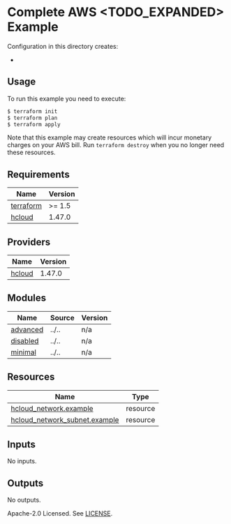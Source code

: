 # Complete AWS <TODO_EXPANDED> Example

Configuration in this directory creates:

- <XXX>

## Usage

To run this example you need to execute:

```bash
$ terraform init
$ terraform plan
$ terraform apply
```

Note that this example may create resources which will incur monetary charges on your AWS bill. Run `terraform destroy` when you no longer need these resources.

<!-- BEGINNING OF PRE-COMMIT-TERRAFORM DOCS HOOK -->
## Requirements

| Name | Version |
|------|---------|
| <a name="requirement_terraform"></a> [terraform](#requirement\_terraform) | >= 1.5 |
| <a name="requirement_hcloud"></a> [hcloud](#requirement\_hcloud) | 1.47.0 |

## Providers

| Name | Version |
|------|---------|
| <a name="provider_hcloud"></a> [hcloud](#provider\_hcloud) | 1.47.0 |

## Modules

| Name | Source | Version |
|------|--------|---------|
| <a name="module_advanced"></a> [advanced](#module\_advanced) | ../.. | n/a |
| <a name="module_disabled"></a> [disabled](#module\_disabled) | ../.. | n/a |
| <a name="module_minimal"></a> [minimal](#module\_minimal) | ../.. | n/a |

## Resources

| Name | Type |
|------|------|
| [hcloud_network.example](https://registry.terraform.io/providers/hetznercloud/hcloud/1.47.0/docs/resources/network) | resource |
| [hcloud_network_subnet.example](https://registry.terraform.io/providers/hetznercloud/hcloud/1.47.0/docs/resources/network_subnet) | resource |

## Inputs

No inputs.

## Outputs

No outputs.
<!-- END OF PRE-COMMIT-TERRAFORM DOCS HOOK -->

Apache-2.0 Licensed. See [LICENSE](https://github.com/clowdhaus/terraform-aws-<TODO>/blob/main/LICENSE).

